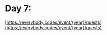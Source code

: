# Day 7: 

[https://everybody.codes/event/{year}/quests](https://everybody.codes/event/{year}/quests)
